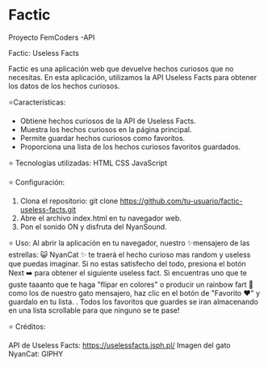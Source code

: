 # Factic
Proyecto FemCoders -API

Factic: Useless Facts

Factic es una aplicación web que devuelve hechos curiosos que no necesitas. 
En esta aplicación, utilizamos la API Useless Facts para obtener los datos de los hechos curiosos.

⭐Características:
- Obtiene hechos curiosos de la API de Useless Facts.
- Muestra los hechos curiosos en la página principal.
- Permite guardar hechos curiosos como favoritos.
- Proporciona una lista de los hechos curiosos favoritos guardados.

⭐ Tecnologías utilizadas:
HTML
CSS
JavaScript

⭐ Configuración:
1. Clona el repositorio: git clone https://github.com/tu-usuario/factic-useless-facts.git
2. Abre el archivo index.html en tu navegador web.
3. Pon el sonido ON y disfruta del NyanSound.

⭐ Uso:
Al abrir la aplicación en tu navegador, nuestro ✨mensajero de las estrellas: 😺 NyanCat ✨ te traerá el hecho curioso 
mas random y useless que puedas imaginar. Si no estas satisfecho del todo, presiona el botón Next ➡️  para obtener el siguiente 
useless fact. Si encuentras uno que te guste taaanto que te haga "flipar en colores" o 
producir un rainbow fart 🌈 como los de nuestro gato mensajero, haz clic en el botón de "Favorito ❤️" y guardalo en tu lista.
.
Todos los  favoritos que guardes se iran almacenando en una lista scrollable para que ninguno se te pase!

⭐ Créditos:

API de Useless Facts: https://uselessfacts.jsph.pl/
Imagen del gato NyanCat: GIPHY



